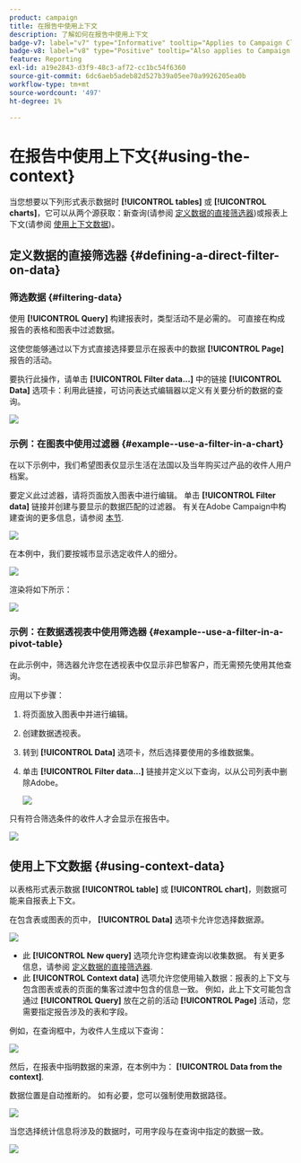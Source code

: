 ```yaml
---
product: campaign
title: 在报告中使用上下文
description: 了解如何在报告中使用上下文
badge-v7: label="v7" type="Informative" tooltip="Applies to Campaign Classic v7"
badge-v8: label="v8" type="Positive" tooltip="Also applies to Campaign v8"
feature: Reporting
exl-id: a19e2843-d3f9-48c3-af72-cc1bc54f6360
source-git-commit: 6dc6aeb5adeb82d527b39a05ee70a9926205ea0b
workflow-type: tm+mt
source-wordcount: '497'
ht-degree: 1%

---
```


# 在报告中使用上下文{#using-the-context}



当您想要以下列形式表示数据时 **[!UICONTROL tables]** 或 **[!UICONTROL charts]**，它可以从两个源获取：新查询(请参阅 [定义数据的直接筛选器](#defining-a-direct-filter-on-data))或报表上下文(请参阅 [使用上下文数据](#using-context-data))。

## 定义数据的直接筛选器 {#defining-a-direct-filter-on-data}

### 筛选数据 {#filtering-data}

使用 **[!UICONTROL Query]** 构建报表时，类型活动不是必需的。 可直接在构成报告的表格和图表中过滤数据。

这使您能够通过以下方式直接选择要显示在报表中的数据 **[!UICONTROL Page]** 报告的活动。

要执行此操作，请单击 **[!UICONTROL Filter data...]** 中的链接 **[!UICONTROL Data]** 选项卡：利用此链接，可访问表达式编辑器以定义有关要分析的数据的查询。

![](assets/reporting_filter_data_from_page.png)

### 示例：在图表中使用过滤器 {#example--use-a-filter-in-a-chart}

在以下示例中，我们希望图表仅显示生活在法国以及当年购买过产品的收件人用户档案。

要定义此过滤器，请将页面放入图表中进行编辑。 单击 **[!UICONTROL Filter data]** 链接并创建与要显示的数据匹配的过滤器。 有关在Adobe Campaign中构建查询的更多信息，请参阅 [本节](../../platform/using/about-queries-in-campaign.md).

![](assets/s_ncs_advuser_report_wizard_029.png)

在本例中，我们要按城市显示选定收件人的细分。

![](assets/reporting_graph_with_2vars.png)

渲染将如下所示：

![](assets/reporting_graph_with_2vars_preview.png)

### 示例：在数据透视表中使用筛选器 {#example--use-a-filter-in-a-pivot-table}

在此示例中，筛选器允许您在透视表中仅显示非巴黎客户，而无需预先使用其他查询。

应用以下步骤：

1. 将页面放入图表中并进行编辑。
1. 创建数据透视表。
1. 转到 **[!UICONTROL Data]** 选项卡，然后选择要使用的多维数据集。
1. 单击 **[!UICONTROL Filter data...]** 链接并定义以下查询，以从公司列表中删除Adobe。

   ![](assets/s_ncs_advuser_report_display_03.png)

只有符合筛选条件的收件人才会显示在报告中。

![](assets/s_ncs_advuser_report_display_04.png)

## 使用上下文数据 {#using-context-data}

以表格形式表示数据 **[!UICONTROL table]** 或 **[!UICONTROL chart]**，则数据可能来自报表上下文。

在包含表或图表的页中， **[!UICONTROL Data]** 选项卡允许您选择数据源。

![](assets/s_ncs_advuser_report_datasource_3.png)

* 此 **[!UICONTROL New query]** 选项允许您构建查询以收集数据。 有关更多信息，请参阅 [定义数据的直接筛选器](#defining-a-direct-filter-on-data).
* 此 **[!UICONTROL Context data]** 选项允许您使用输入数据：报表的上下文与包含图表或表的页面的集客过渡中包含的信息一致。 例如，此上下文可能包含通过 **[!UICONTROL Query]** 放在之前的活动 **[!UICONTROL Page]** 活动，您需要指定报告涉及的表和字段。

例如，在查询框中，为收件人生成以下查询：

![](assets/s_ncs_advuser_report_datasource_2.png)

然后，在报表中指明数据的来源，在本例中为： **[!UICONTROL Data from the context]**.

数据位置是自动推断的。 如有必要，您可以强制使用数据路径。

![](assets/s_ncs_advuser_report_datasource_4.png)

当您选择统计信息将涉及的数据时，可用字段与在查询中指定的数据一致。

![](assets/s_ncs_advuser_report_datasource_1.png)
